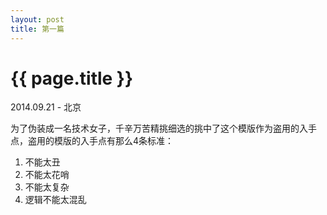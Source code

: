 ```yaml
---
layout: post
title: 第一篇
---
```


{{ page.title }}
================

<p class="meta"> 2014.09.21 - 北京</p>

为了伪装成一名技术女子，千辛万苦精挑细选的挑中了这个模版作为盗用的入手点，盗用的模版的入手点有那么4条标准：
1. 不能太丑
2. 不能太花哨
3. 不能太复杂
4. 逻辑不能太混乱
